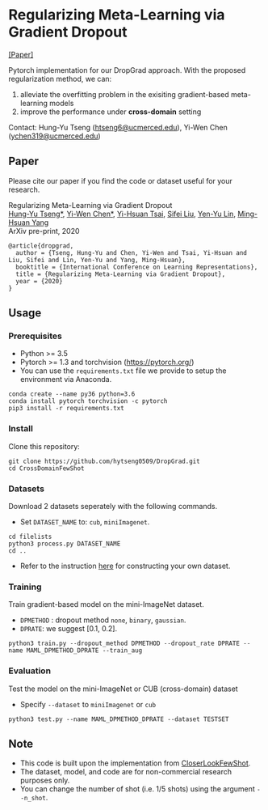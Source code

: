 # Regularizing Meta-Learning via Gradient Dropout 
[[Paper]](https://arxiv.org/abs/2001.08735)

Pytorch implementation for our DropGrad approach. With the proposed regularization method, we can:

1. alleviate the overfitting problem in the exisiting gradient-based meta-learning models
2. improve the performance under **cross-domain** setting

Contact: Hung-Yu Tseng (htseng6@ucmerced.edu), Yi-Wen Chen (ychen319@ucmerced.edu)

## Paper
Please cite our paper if you find the code or dataset useful for your research.

Regularizing Meta-Learning via Gradient Dropout<br>
[Hung-Yu Tseng*](https://sites.google.com/site/hytseng0509/), [Yi-Wen Chen*](), [Yi-Hsuan Tsai](), [Sifei Liu](), [Yen-Yu Lin](), [Ming-Hsuan Yang](http://faculty.ucmerced.edu/mhyang/)<br>
ArXiv pre-print, 2020
```
@article{dropgrad,
  author = {Tseng, Hung-Yu and Chen, Yi-Wen and Tsai, Yi-Hsuan and Liu, Sifei and Lin, Yen-Yu and Yang, Ming-Hsuan},
  booktitle = {International Conference on Learning Representations},
  title = {Regularizing Meta-Learning via Gradient Dropout},
  year = {2020}
}
```

## Usage

### Prerequisites
- Python >= 3.5
- Pytorch >= 1.3 and torchvision (https://pytorch.org/)
- You can use the `requirements.txt` file we provide to setup the environment via Anaconda.
```
conda create --name py36 python=3.6
conda install pytorch torchvision -c pytorch
pip3 install -r requirements.txt
```

### Install
Clone this repository:
```
git clone https://github.com/hytseng0509/DropGrad.git
cd CrossDomainFewShot
```

### Datasets
Download 2 datasets seperately with the following commands.
- Set `DATASET_NAME` to: `cub`, `miniImagenet`.
```
cd filelists
python3 process.py DATASET_NAME
cd ..
```
- Refer to the instruction [here](https://github.com/wyharveychen/CloserLookFewShot#self-defined-setting) for constructing your own dataset.


### Training
Train gradient-based model on the mini-ImageNet dataset.
- `DPMETHOD` : dropout method `none`, `binary`, `gaussian`.
- `DPRATE`: we suggest [0.1, 0.2].
```
python3 train.py --dropout_method DPMETHOD --dropout_rate DPRATE --name MAML_DPMETHOD_DPRATE --train_aug
```

### Evaluation
Test the model on the mini-ImageNet or CUB (cross-domain) dataset
- Specify `--dataset` to `miniImagenet` or `cub`
```
python3 test.py --name MAML_DPMETHOD_DPRATE --dataset TESTSET
```

## Note
- This code is built upon the implementation from [CloserLookFewShot](https://github.com/wyharveychen/CloserLookFewShot).
- The dataset, model, and code are for non-commercial research purposes only.
- You can change the number of shot (i.e. 1/5 shots) using the argument `--n_shot`.
